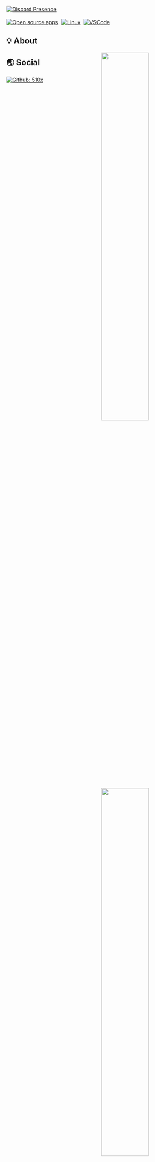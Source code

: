 <a href="https://discord.com/users/971337919136690207" target="_blank"><img src=https://lanyard.cnrad.dev/api/971337919136690207 alt="Discord Presence"></a><br><br><a href="https://opensource.org"><img src="https://img.shields.io/badge/foss%20-%2335BF5C.svg?style=for-the-badge&logo=open-source-initiative&logoColor=black" alt="Open source apps"></a>
&nbsp;<a href="https://endeavouros.com/"><img src="https://img.shields.io/badge/LINUX-orange?style=for-the-badge&logo=Linux&logoColor=black" alt="Linux"></a>
&nbsp;<a href="https://code.visualstudio.com/"><img src="https://img.shields.io/badge/Visual%20Studio%20Code-blue?style=for-the-badge&logo=Visual%20Studio%20Code&logoColor=black" alt="VSCode"></a>
&nbsp;
  
## 💡 About
<a href="https://github.com/517c">
  <img align="right" width="50%" src="https://github-readme-stats.vercel.app/api?username=517c&theme=dark&show_icons=true)">
  <img align="right" width="50%" src="https://github-readme-streak-stats.herokuapp.com/?user=517c&theme=dark">
</a>



## 🌏 Social

[![Github: 510x](https://img.shields.io/github/followers/510x?labelColor=24292E&color=24292E&label=github%20510x&logo=github&logoColor=FFFFFF&style=for-the-badge)](https://github.com/517c)<br>
